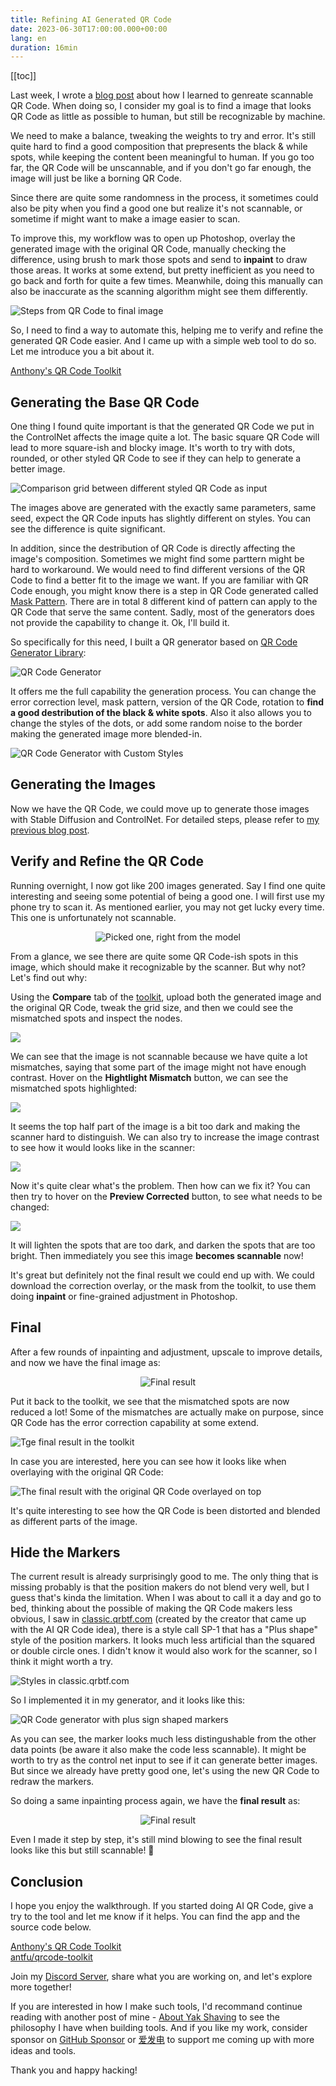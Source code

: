 ```yaml
---
title: Refining AI Generated QR Code
date: 2023-06-30T17:00:00.000+00:00
lang: en
duration: 16min
---
```


[[toc]]

Last week, I wrote a [blog post](/posts/ai-qrcode) about how I learned to genreate scannable QR Code. When doing so, I consider my goal is to find a image that looks QR Code as little as possible to human, but still be recognizable by machine.

We need to make a balance, tweaking the weights to try and error. It's still quite hard to find a good composition that prepresents the black & while spots, while keeping the content been meaningful to human. If you go too far, the QR Code will be unscannable, and if you don't go far enough, the image will just be like a borning QR Code.

Since there are quite some randomness in the process, it sometimes could also be pity when you find a good one but realize it's not scannable, or sometime if might want to make a image easier to scan.

To improve this, my workflow was to open up Photoshop, overlay the generated image with the original QR Code, manually checking the difference, using brush to mark those spots and send to **inpaint** to draw those areas. It works at some extend, but pretty inefficient as you need to go back and forth for quite a few times. Meanwhile, doing this manually can also be inaccurate as the scanning algorithm might see them differently.

![Steps from QR Code to final image](/images/ai-qrcode-refine-5.jpg)

So, I need to find a way to automate this, helping me to verify and refine the generated QR Code easier. And I came up with a simple web tool to do so. Let me introduce you a bit about it.

<div i-ri-arrow-right-line /> <a href="https://qrcode.antfu.me/" target="_blank">Anthony's QR Code Toolkit</a>


## Generating the Base QR Code

One thing I found quite important is that the generated QR Code we put in the ControlNet affects the image quite a lot. The basic square QR Code will lead to more square-ish and blocky image. It's worth to try with dots, rounded, or 
other styled QR Code to see if they can help to generate a better image.

![Comparison grid between different styled QR Code as input](/images/ai-qrcode-refine-input-compare.jpg)

The images above are generated with the exactly same parameters, same seed, expect the QR Code inputs has slightly different on styles. You can see the difference is quite significant.

In addition, since the destribution of QR Code is directly affecting the image's composition. Sometimes we might find some parttern might be hard to workaround. We would need to find different versions of the QR Code to find a better fit to the image we want. If you are familiar with QR Code enough, you might know there is a step in QR Code generated called [Mask Pattern](https://en.wikipedia.org/wiki/QR_code#Encoding). There are in total 8 different kind of pattern can apply to the QR Code that serve the same content. Sadly, most of the generators does not provide the capability to change it. Ok, I'll build it.

So specifically for this need, I built a QR generator based on [QR Code Generator Library](https://www.nayuki.io/page/qr-code-generator-library):

![QR Code Generator](/images/ai-qrcode-refine-generate-1.png)

It offers me the full capability the generation process. You can change the error correction level, mask pattern, version of the QR Code, rotation to **find a good destribution of the black & white spots**. Also it also allows you to change the styles of the dots, or add some random noise to the border making the generated image more blended-in.

![QR Code Generator with Custom Styles](/images/ai-qrcode-refine-generate-2.png)

## Generating the Images

Now we have the QR Code, we could move up to generate those images with Stable Diffusion and ControlNet. For detailed steps, please refer to [my previous blog post](/posts/ai-qrcode).

## Verify and Refine the QR Code

Running overnight, I now got like 200 images generated. Say I find one quite interesting and seeing some potential of being a good one. I will first use my phone try to scan it. As mentioned earlier, you may not get lucky every time. This one is unfortunately not scannable.

<p align="center">
<img src="/images/ai-qrcode-refine-4.jpg" class="max-w-120!" alt="Picked one, right from the model" />
</p>

From a glance, we see there are quite some QR Code-ish spots in this image, which should make it recognizable by the scanner. But why not? Let's find out why:

Using the **Compare** tab of the [toolkit](https://qrcode.antfu.me/), upload both the generated image and the original QR Code, tweak the grid size, and then we could see the mismatched spots and inspect the nodes.

![](/images/ai-qrcode-refine-compare-1.png)

We can see that the image is not scannable because we have quite a lot mismatches, saying that some part of the image might not have enough contrast. Hover on the **Hightlight Mismatch** button, we can see the mismatched spots highlighted:

![](/images/ai-qrcode-refine-compare-2.png)

It seems the top half part of the image is a bit too dark and making the scanner hard to distinguish. We can also try to increase the image contrast to see how it would looks like in the scanner:

![](/images/ai-qrcode-refine-compare-3.png)

Now it's quite clear what's the problem. Then how can we fix it? You can then try to hover on the **Preview Corrected** button, to see what needs to be changed:

![](/images/ai-qrcode-refine-compare-4.png)

It will lighten the spots that are too dark, and darken the spots that are too bright. Then immediately you see this image **becomes scannable** now!

It's great but definitely not the final result we could end up with. We could download the correction overlay, or the mask from the toolkit, to use them doing **inpaint** or fine-grained adjustment in Photoshop.

## Final

After a few rounds of inpainting and adjustment, upscale to improve details, and now we have the final image as:

<p align="center">
<img src="/images/ai-qrcode-refine-final.jpg" class="max-w-120!" alt="Final result" />
</p>

<QRNotScannable mt--2 />

Put it back to the toolkit, we see that the mismatched spots are now reduced a lot! Some of the mismatches are actually make on purpose, since QR Code has the error correction capability at some extend.

![Tge final result in the toolkit](/images/ai-qrcode-refine-compare-final-1.png)

In case you are interested, here you can see how it looks like when overlaying with the original QR Code:

![The final result with the original QR Code overlayed on top](/images/ai-qrcode-refine-compare-final-2.png)

It's quite interesting to see how the QR Code is been distorted and blended as different parts of the image.

## Hide the Markers

The current result is already surprisingly good to me. The only thing that is missing probably is that the position makers do not blend very well, but I guess that's kinda the limitation. When I was about to call it a day and go to bed, thinking about the possible of making the QR Code makers less obvious, I saw in [classic.qrbtf.com](https://classic.qrbtf.com/) (created by the creator that came up with the AI QR Code idea), there is a style call SP-1 that has a "Plus shape" style of the position markers. It looks much less artificial than the squared or double circle ones. I didn't know it would also work for the scanner, so I think it might worth a try.

![Styles in classic.qrbtf.com](/images/ai-qrcode-refine-qrbft.png)

So I implemented it in my generator, and it looks like this:

![QR Code generator with plus sign shaped markers](/images/ai-qrcode-refine-plus-sign.png)

As you can see, the marker looks much less distingushable from the other data points (be aware it also make the code less scannable). It might be worth to try as the control net input to see if it can generate better images. But since we already have pretty good one, let's using the new QR Code to redraw the markers.

So doing a same inpainting process again, we have the **final result** as:

<p align="center">
<img src="/images/ai-qrcode-refine-no-anchor.png" class="max-w-120!" alt="Final result" />
</p>

<QRNotScannable mt--2 />

Even I made it step by step, it's still mind blowing to see the final result looks like this but still scannable! 🤯

## Conclusion

I hope you enjoy the walkthrough. If you started doing AI QR Code, give a try to the tool and let me know if it helps. You can find the app and the source code below.

<div i-ri-qr-code-line /> <a href="https://qrcode.antfu.me/" target="_blank">Anthony's QR Code Toolkit</a><br>

<div i-ri-github-fill /> <a href="https://github.com/antfu/qrcode-toolkit" target="_blank" font-mono>antfu/qrcode-toolkit</a>

Join my [<span op75 i-simple-icons-discord /> Discord Server](https://chat.antfu.me), share what you are working on, and let's explore more together!

If you are interested in how I make such tools, I'd recommand continue reading with another post of mine - [About Yak Shaving](/posts/about-yak-shaving) to see the philosophy I have when building tools. And if you like my work, consider sponsor on [<span i-carbon-favorite /> GitHub Sponsor](https://github.com/sponsors/antfu) or [<span i-carbon-lightning /> 爱发电](https://afdian.net/a/antfu) to support me coming up with more ideas and tools.

Thank you and happy hacking!
